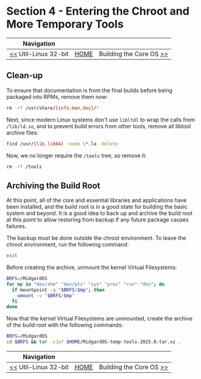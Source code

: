 # Section 4 - Entering the Chroot and More Temporary Tools

| Navigation |||
| --- | --- | ---: |
| [<<](./UtilLinux32bit.md) Util-Linux 32-bit | [HOME](../README.md) | Building the Core OS [>>](../BasicSystem/Overview.md) |

## Clean-up

To ensure that documentation is from the final builds before being packaged into RPMs, remove them now:

```bash
rm -rf /usr/share/{info,man,doc}/*
```

Next, since modern Linux systems don't use `libltdl` to wrap the calls from `/lib/ld.so`, and to prevent build errors from other tools, remove all libtool archive files:

```bash
find /usr/{lib,lib64} -name \*.la -delete
```

Now, we no longer require the `/tools` tree, so remove it:

```bash
rm -rf /tools
```

## Archiving the Build Root

At this point, all of the core and essential libraries and applications have been installed, and the build root is in a good state for building the basic system and beyond. It is a good idea to back up and archive the build root at this point to allow restoring from backup if any future package causes failures.

The backup must be done outside the chroot environment. To leave the chroot environment, run the following command:

```bash
exit
```

Before creating the archive, unmount the kernel Virtual Filesystems:

```bash
BRFS=/MidgardOS
for mp in "dev/shm" "dev/pts" "sys" "proc" "run" "dev"; do
  if mountpoint -q "$BRFS/$mp"; then
    umount -v "$BRFS/$mp"
  fi
done
```

Now that the kernel Virtual Filesystems are unmounted, create the archive of the build root with the following commands:

```bash
BRFS=/MidgardOS
cd $BRFS && tar -cJpf $HOME/MidgardOS-temp-tools-2025.0.tar.xz .
```

| Navigation |||
| --- | --- | ---: |
| [<<](./UtilLinux32bit.md) Util-Linux 32-bit | [HOME](../README.md) | Building the Core OS [>>](../BasicSystem/Overview.md) |
